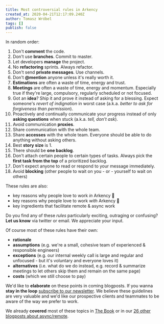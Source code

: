 ```yaml
---
title: Most controversial rules in Arkency
created_at: 2020-04-21T12:17:09.240Z
author: Tomasz Wróbel
tags: []
publish: false
---
```


In random order:

1. Don't **comment** the code.
0. Don't use **branches**. Commit to master.
0. Let developers **manage** the project.
0. No **refactoring** sprints. Always refactor.
0. Don't send **private messages**. Use channels.
0. Don't **@mention** anyone unless it's really worth it.
0. **Estimations** are often a waste of time, energy and trust.
0. **Meetings** are often a waste of time, energy and momentum. Especially true if they're large, compulsory, regularly scheduled or not focused.
0. Got an **idea**? Ship it and prove it instead of asking for a blessing. Expect someone's _revert of indignation_ in worst case (a.k.a. _better to ask for forgiveness than permission_).
0. Proactively and continually communicate your progress instead of only **asking questions** when stuck (a.k.a. _tell, don't ask_).
0. Avoid communication **proxies**.
0. Share communication with the whole team.
0. Share **accesses** with the whole team. Everyone should be able to do anything without asking others.
0. Best **story size** is 1.
0. There should be **one backlog**.
0. Don't attach certain people to certain types of tasks. Always pick the **first task from the top** of a prioritized backlog.
0. Don't expect anyone to read or respond to your message immediately.
0. Avoid **blocking** (other people to wait on you - or - yourself to wait on others)

These rules are also:

* key reasons why people love to work _in_ Arkency 💚
* key reasons why people love to work _with_ Arkency 💚
* key ingredients that facilitate remote & async work 

Do you find any of these _rules_ particularly exciting, outraging or confusing? **Let us know** via twitter or email. We appreciate your input.

Of course most of these rules have their own:

* **rationale** 
* **assumptions** (e.g. we're a small, cohesive team of experienced & responsible engineers)
* **exceptions** (e.g. our internal weekly call is large and regular and unfocused - but it's voluntary and everyone loves it)
* **alternatives** (i.e. what do we do instead, e.g. record & summarize meetings to let others skip them and remain on the same page)
* **costs** (which we still choose to pay)

We'd like to **elaborate** on these points in coming blogposts. If you wanna **stay in the loop** [subscribe to our newsletter](https://arkency.com/newsletter/). We believe these guidelines are very valuable and we'd like our prospective clients and teammates to be aware of the way we prefer to work. 

We already **covered** most of these topics in [The Book](https://arkency.dpdcart.com/product/71091) or in our [26 other blogposts about async/remote](https://blog.arkency.com/tags/async-remote/).

